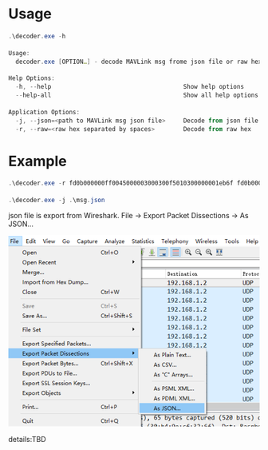# Usage  

``` powershell
.\decoder.exe -h

Usage:
  decoder.exe [OPTION…] - decode MAVLink msg frome json file or raw hex data

Help Options:
  -h, --help                                     Show help options
  --help-all                                     Show all help options

Application Options:
  -j, --json=<path to MAVLink msg json file>     Decode from json file
  -r, --raw=<raw hex separated by spaces>        Decode from raw hex
```
# Example  

``` powershell
.\decoder.exe -r fd0b000000ff0045000003000300f5010300000001eb6f fd0b000002ff0045000003000300f50103000000013496 fd0900000fff00000000000000000608c00403db85

.\decoder.exe -j .\msg.json
```
json file is export from Wireshark. 
File -> Export Packet Dissections -> As JSON...

![Export Packet Dissections](http://github.com/luozongtong123/ardusub_api//raw/master/doc/img/export_packet_dissections.png)

details:TBD
